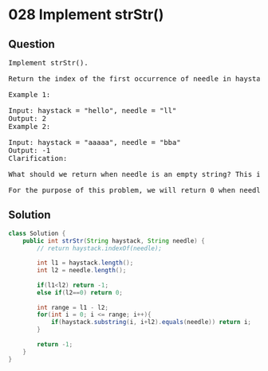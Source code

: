 # 028 Implement strStr()

## Question
<pre>
Implement strStr().

Return the index of the first occurrence of needle in haystack, or -1 if needle is not part of haystack.

Example 1:

Input: haystack = "hello", needle = "ll"
Output: 2
Example 2:

Input: haystack = "aaaaa", needle = "bba"
Output: -1
Clarification:

What should we return when needle is an empty string? This is a great question to ask during an interview.

For the purpose of this problem, we will return 0 when needle is an empty string. This is consistent to C's strstr() and Java's indexOf().
</pre>

## Solution
```java
class Solution {
    public int strStr(String haystack, String needle) {
        // return haystack.indexOf(needle);
        
        int l1 = haystack.length();
        int l2 = needle.length();
        
        if(l1<l2) return -1;
        else if(l2==0) return 0;
        
        int range = l1 - l2;
        for(int i = 0; i <= range; i++){
            if(haystack.substring(i, i+l2).equals(needle)) return i;
        }
        
        return -1;
    }
}
```

